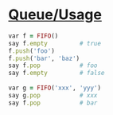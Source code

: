 [1]: http://rosettacode.org/wiki/Queue/Usage

# [Queue/Usage][1]

```ruby
var f = FIFO()
say f.empty         # true
f.push('foo')
f.push('bar', 'baz')
say f.pop           # foo
say f.empty         # false
 
var g = FIFO('xxx', 'yyy')
say g.pop           # xxx
say f.pop           # bar
```
